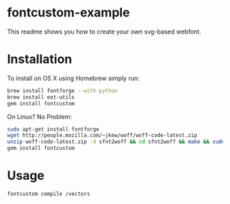 # fontcustom-example
This readme shows you how to create your own svg-based webfont.

# Installation
To install on OS X using Homebrew simply run:
```sh
brew install fontforge --with-python
brew install eot-utils
gem install fontcustom
```

On Linux? No Problem:
```sh
sudo apt-get install fontforge
wget http://people.mozilla.com/~jkew/woff/woff-code-latest.zip
unzip woff-code-latest.zip -d sfnt2woff && cd sfnt2woff && make && sudo mv sfnt2woff /usr/local/bin/
gem install fontcustom
```

# Usage
```sh
fontcustom compile /vectors
```